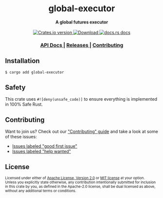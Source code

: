 <h1 align="center">global-executor</h1>
<div align="center">
  <strong>
    A global futures executor
  </strong>
</div>

<br />

<div align="center">
  <!-- Crates version -->
  <a href="https://crates.io/crates/global-executor">
    <img src="https://img.shields.io/crates/v/global-executor.svg?style=flat-square"
    alt="Crates.io version" />
  </a>
  <!-- Downloads -->
  <a href="https://crates.io/crates/global-executor">
    <img src="https://img.shields.io/crates/d/global-executor.svg?style=flat-square"
      alt="Download" />
  </a>
  <!-- docs.rs docs -->
  <a href="https://docs.rs/global-executor">
    <img src="https://img.shields.io/badge/docs-latest-blue.svg?style=flat-square"
      alt="docs.rs docs" />
  </a>
</div>

<div align="center">
  <h3>
    <a href="https://docs.rs/global-executor">
      API Docs
    </a>
    <span> | </span>
    <a href="https://github.com/yoshuawuyts/global-executor/releases">
      Releases
    </a>
    <span> | </span>
    <a href="https://github.com/yoshuawuyts/global-executor/blob/master.github/CONTRIBUTING.md">
      Contributing
    </a>
  </h3>
</div>

## Installation
```sh
$ cargo add global-executor
```

## Safety
This crate uses ``#![deny(unsafe_code)]`` to ensure everything is implemented in
100% Safe Rust.

## Contributing
Want to join us? Check out our ["Contributing" guide][contributing] and take a
look at some of these issues:

- [Issues labeled "good first issue"][good-first-issue]
- [Issues labeled "help wanted"][help-wanted]

[contributing]: https://github.com/yoshuawuyts/global-executor/blob/master.github/CONTRIBUTING.md
[good-first-issue]: https://github.com/yoshuawuyts/global-executor/labels/good%20first%20issue
[help-wanted]: https://github.com/yoshuawuyts/global-executor/labels/help%20wanted

## License

<sup>
Licensed under either of <a href="LICENSE-APACHE">Apache License, Version
2.0</a> or <a href="LICENSE-MIT">MIT license</a> at your option.
</sup>

<br/>

<sub>
Unless you explicitly state otherwise, any contribution intentionally submitted
for inclusion in this crate by you, as defined in the Apache-2.0 license, shall
be dual licensed as above, without any additional terms or conditions.
</sub>
